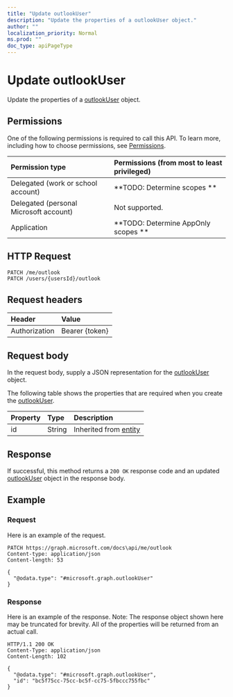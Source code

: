 ```yaml
---
title: "Update outlookUser"
description: "Update the properties of a outlookUser object."
author: ""
localization_priority: Normal
ms.prod: ""
doc_type: apiPageType
---
```


# Update outlookUser

Update the properties of a [outlookUser](../resources/outlookuser.md) object.

## Permissions
One of the following permissions is required to call this API. To learn more, including how to choose permissions, see [Permissions](/concepts/permissions-reference.md).

|Permission type|Permissions (from most to least privileged)|
|:---|:---|
|Delegated (work or school account)|**TODO: Determine scopes **|
|Delegated (personal Microsoft account)|Not supported.|
|Application|**TODO: Determine AppOnly scopes **|

## HTTP Request
<!-- {
  "blockType": "ignored"
}
-->
``` http
PATCH /me/outlook
PATCH /users/{usersId}/outlook
```

## Request headers
|Header|Value|
|:---|:---|
|Authorization|Bearer {token}|

## Request body
In the request body, supply a JSON representation for the [outlookUser](../resources/outlookUser.md) object.

The following table shows the properties that are required when you create the [outlookUser](../resources/outlookuser.md).

|Property|Type|Description|
|:---|:---|:---|
|id|String| Inherited from [entity](../resources/entity.md)|



## Response
If successful, this method returns a `200 OK` response code and an updated [outlookUser](../resources/outlookuser.md) object in the response body.

## Example

### Request
Here is an example of the request.
<!-- {
  "blockType": "request",
  "name": "update_outlookuser"
}
-->
``` http
PATCH https://graph.microsoft.com/docs\api/me/outlook
Content-type: application/json
Content-length: 53

{
  "@odata.type": "#microsoft.graph.outlookUser"
}
```

### Response
Here is an example of the response. Note: The response object shown here may be truncated for brevity. All of the properties will be returned from an actual call.
<!-- {
  "blockType": "response",
  "truncated": true
}
-->
``` http
HTTP/1.1 200 OK
Content-Type: application/json
Content-Length: 102

{
  "@odata.type": "#microsoft.graph.outlookUser",
  "id": "bc5f75cc-75cc-bc5f-cc75-5fbccc755fbc"
}
```

